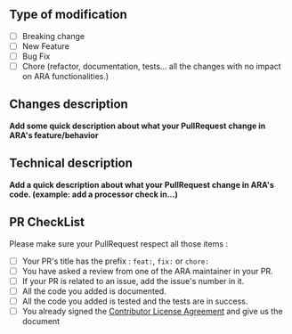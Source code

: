 ## Type of modification

* [ ] Breaking change
* [ ] New Feature
* [ ] Bug Fix
* [ ] Chore (refactor, documentation, tests... all the changes with no impact on ARA functionalities.) 

## Changes description

**Add some quick description about what your PullRequest change in
ARA's feature/behavior**

## Technical description

**Add a quick description about what your PullRequest change in 
ARA's code. (example: add a processor check in...)**

## PR CheckList

Please make sure your PullRequest respect all those items :

* [ ] Your PR's title has the prefix : `feat:`, `fix:` or `chore:`
* [ ] You have asked a review from one of the ARA maintainer in your PR.
* [ ] If your PR is related to an issue, add the issue's number in it.
* [ ] All the code you added is documented.
* [ ] All the code you added is tested and the  tests are in success.
* [ ] You already signed the [Contributor License Agreement](https://cla-assistant.io/Decathlon/ara) and give us the document
